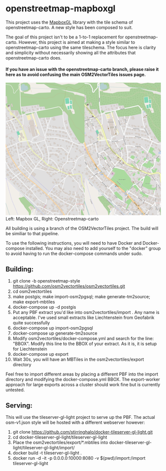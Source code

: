 # openstreetmap-mapboxgl

This project uses the [MapboxGL](https://github.com/mapbox/mapbox-gl) library with the tile schema of openstreetmap-carto. A new style has been composed to suit.

The goal of this project isn't to be a 1-to-1 replacement for openstreetmap-carto. However, this project is aimed at making a style similar to openstreetmap-carto using the same tileschema. The focus here is clarity and simplicity without necessarily showing all the attributes that openstreetmap-carto does.

#### If you have an issue with the openstreetmap-carto branch, please raise it here as to avoid confusing the main OSM2VectorTiles issues page.

![Screenshot](screenshot3.png "Screenshot")
Left: Mapbox GL, Right: Openstreetmap-carto

All building is using a branch of the OSM2VectorTiles project. The build will be similiar to that pipeline.

To use the following instructions, you will need to have Docker and Docker-compose installed. You may also need to add yourself to the "docker" group to avoid having to run the docker-compose commands under sudo.

## Building:

1. git clone -b openstreetmap-style https://github.com/osm2vectortiles/osm2vectortiles.git
2. cd osm2vectortiles
3. make postgis; make import-osm2pgsql; make generate-tm2source; make export-mbtiles
4. docker-compose up -d postgis
5. Put any PBF extract you'd like into osm2vectortiles/import . Any name is acceptable. I've used small extracts like Liechtenstein from Geofabrik quite successfully
6. docker-compose up import-osm2pgsql
7. docker-compose up generate-tm2source
8. Modify osm2vectortiles/docker-compose.yml and search for the line: "BBOX". Modify this line to the BBOX of your extract. As it is, it is setup for Liechtenstein
9. docker-compose up export
10. Wait 30s, you will have an MBTiles in the osm2vectortiles/export directory

Feel free to import different areas by placing a different PBF into the import directory and modifying the docker-compose.yml BBOX. The export-worker approach for large exports across a cluster should work fine but is currently untested.

## Serving:

This will use the tileserver-gl-light project to serve up the PBF. The actual osm-v1.json style will be hosted with a different webserver however:

1. git clone https://github.com/stirringhalo/docker-tileserver-gl-light.git
2. cd docker-tileserver-gl-light/tileserver-gl-light
3. Place the osm2vectortiles/export/*.mbtiles into docker-tileserver-gl-light/tileserver-gl-light/import/
4. docker build -t tileserver-gl-light .
5. docker run -d -it -p 0.0.0.0:10000:8080 -v $(pwd)/import:/import tileserver-gl-light



